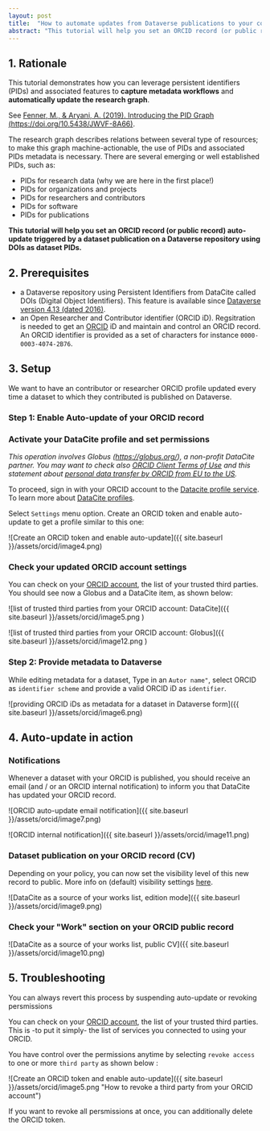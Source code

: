 ```yaml
---
layout: post
title:  "How to automate updates from Dataverse publications to your contributor / researcher online CV"
abstract: "This tutorial will help you set an ORCID record (or public record) auto-update triggered by a dataset publication on a Dataverse repository using DOIs as dataset PIDs"
---
```


## 1. Rationale
This tutorial demonstrates how you can leverage persistent identifiers (PIDs) and associated features to **capture metadata workflows** and **automatically update the research graph**.

See [Fenner, M., & Aryani, A. (2019). Introducing the PID Graph (https://doi.org/10.5438/JWVF-8A66)](https://doi.org/10.5438/jwvf-8a66).

The research graph describes relations between several type of resources; to make this graph machine-actionable, the use of PIDs and associated PIDs metadata is necessary. There are several emerging or well established PIDs, such as:

- PIDs for research data (why we are here in the first place!)
- PIDs for organizations and projects
- PIDs for researchers and contributors
- PIDs for software
- PIDs for publications

**This tutorial will help you set an ORCID record (or public record) auto-update triggered by a dataset publication on a Dataverse repository using DOIs as dataset PIDs.**

## 2. Prerequisites

- a Dataverse repository using Persistent Identifiers from DataCite called DOIs (Digital Object Identifiers). This feature is available since [Dataverse version 4.13 (dated 2016)](https://blog.datacite.org/dataverse-is-now-minting-dois-with-datacite/).
- an Open Researcher and Contributor identifier (ORCID iD). Regsitration is needed to get an [ORCID](https://info.orcid.org/documentation/features/orcid-registry/) iD and maintain and control an ORCID record. An ORCID identifier is provided as a set of characters for instance `0000-0003-4074-2B76`.

## 3. Setup

We want to have an contributor or researcher ORCID profile updated every time a dataset to which they contributed is published on Dataverse.

### Step 1: Enable Auto-update of your ORCID record

### Activate your DataCite profile and set permissions

*This operation involves Globus (https://globus.org/), a non-profit DataCite partner.
You may want to check also [ORCID Client Terms of Use](https://info.orcid.org/public-client-terms-of-service/) and this statement about [personal data transfer by ORCID from EU to the US](https://info.orcid.org/our-principles-policies/faq-orcid-and-ecj-schrems-ii-decision/).*

To proceed, sign in with your ORCID account to the [Datacite profile service](https://profiles.datacite.org/). To learn more about [DataCite profiles](https://support.datacite.org/docs/datacite-profiles-user-documentation).

Select `Settings` menu option. Create an ORCID token and enable auto-update to get a profile similar to this one:

![Create an ORCID token and enable auto-update]({{ site.baseurl }}/assets/orcid/image4.png)

### Check your updated ORCID account settings

You can check on your [ORCID account](https://orcid.org/trusted-parties), the list of your trusted third parties.
You should see now a Globus and a DataCite item, as shown below:

![list of trusted third parties from your ORCID account: DataCite]({{ site.baseurl }}/assets/orcid/image5.png )

![list of trusted third parties from your ORCID account: Globus]({{ site.baseurl }}/assets/orcid/image12.png )

### Step 2: Provide metadata to Dataverse

While editing metadata for a dataset, Type in an `Autor name"`, select ORCID as `identifier scheme` and provide a valid ORCID iD as `identifier`. 

![providing ORCID iDs as metadata for a dataset in Dataverse form]({{ site.baseurl }}/assets/orcid/image6.png)

## 4. Auto-update in action

### Notifications

Whenever a dataset with your ORCID is published, you should receive an email (and / or an ORCID internal notification) to inform you that DataCite has updated your ORCID record.

![ORCID auto-update email notification]({{ site.baseurl }}/assets/orcid/image7.png)

![ORCID internal notification]({{ site.baseurl }}/assets/orcid/image11.png)

### Dataset publication on your ORCID record (CV)

Depending on your policy, you can now set the visibility level of this new record to public. More info on (default) visibility settings [here](https://support.orcid.org/hc/en-us/articles/360006897614).

![DataCite as a source of your works list, edition mode]({{ site.baseurl }}/assets/orcid/image9.png)

### Check your "Work" section on your ORCID public record

![DataCite as a source of your works list, public CV]({{ site.baseurl }}/assets/orcid/image10.png)

## 5. Troubleshooting

You can always revert this process by suspending auto-update or revoking persmissions

You can check on your [ORCID account](https://orcid.org/trusted-parties), the list of your trusted third parties. This is -to put it simply- the list of services you connected to using your ORCID.

You have control over the permissions anytime by selecting `revoke access` to one or more `third party` as shown below :

![Create an ORCID token and enable auto-update]({{ site.baseurl }}/assets/orcid/image5.png "How to revoke a third party from your ORCID account")

If you want to revoke all persmissions at once, you can additionally delete the ORCID token.



